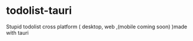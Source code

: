 # todolist-tauri
Stupid todolist cross platform ( desktop, web ,(mobile coming soon) )made with tauri

